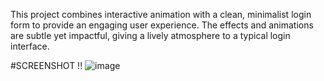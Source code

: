 This project combines interactive animation with a clean, minimalist login form to provide an engaging user experience. The effects and animations are subtle yet impactful, giving a lively atmosphere to a typical login interface.

#SCREENSHOT !!
![image](https://github.com/user-attachments/assets/a8860bad-af5d-4bf9-9fd8-6fef9941df58)

